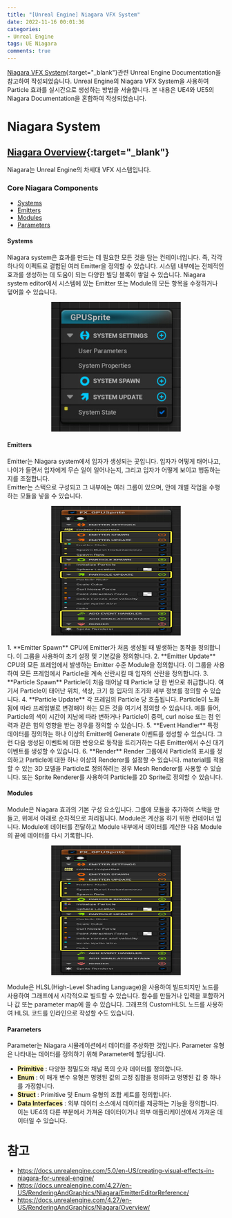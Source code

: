 ```yaml
---
title: "[Unreal Engine] Niagara VFX System"
date: 2022-11-16 00:01:36
categories:
- Unreal Engine
tags: UE Niagara
comments: true
---
```



[Niagara VFX System](https://docs.unrealengine.com/5.0/en-US/creating-visual-effects-in-niagara-for-unreal-engine/){:target="_blank"}관련 Unreal Engine Documentation을 참고하여 작성되었습니다. Unreal Engine의 Niagara VFX System을 사용하여 Particle 효과를 실시간으로 생성하는 방법을 서술합니다. 본 내용은 UE4와 UE5의 Niagara Documentation을 혼합하여 작성되었습니다. 

<!-- more -->

# Niagara System 
## [Niagara Overview](https://docs.unrealengine.com/5.0/en-US/overview-of-niagara-effects-for-unreal-engine/){:target="_blank"}
Niagara는 Unreal Engine의 차세대 VFX 시스템입니다.

### Core Niagara Components
* [Systems](#systems)
* [Emitters](#emitters)
* [Modules](#modules)
* [Parameters](#parameters)


#### Systems
Niagara system은 효과를 만드는 데 필요한 모든 것을 담는 컨테이너입니다. 즉, 각각 하나의 이펙트로 결합된 여러 Emitter을 정의할 수 있습니다. 시스템 내부에는 전체적인 효과를 생성하는 데 도움이 되는 다양한 빌딩 블록이 쌓일 수 있습니다. Niagara system editor에서 시스템에 있는 Emitter 또는 Module의 모든 항목을 수정하거나 덮어쓸 수 있습니다.
<p align="center"><img src="/assets/images/Image_UE5/01-niagara-system.webp" width="300" height="300" /> </p>

#### Emitters
Emitter는 Niagara system에서 입자가 생성되는 곳입니다. 입자가 어떻게 태어나고, 나이가 들면서 입자에게 무슨 일이 일어나는지, 그리고 입자가 어떻게 보이고 행동하는지를 조절합니다.  
Emitter는 스택으로 구성되고 그 내부에는 여러 그룹이 있으며, 안에 개별 작업을 수행하는 모듈을 넣을 수 있습니다.
<p align="center"><img src="/assets/images/Image_UE5/02-emitters-with-groups.webp" width="300" height="300" /> </p>
1. **Emitter Spawn**  
CPU에 Emitter가 처음 생성될 때 발생하는 동작을 정의합니다. 이 그룹을 사용하여 초기 설정 및 기본값을 정의합니다.
2. **Emitter Update**  
CPU의 모든 프레임에서 발생하는 Emitter 수준 Module을 정의합니다. 이 그룹을 사용하여 모든 프레임에서 Particle을 계속 산란시킬 때 입자의 산란을 정의합니다.
3. **Particle Spawn**  
Particle이 처음 태어날 때 Particle 당 한 번으로 취급합니다. 여기서 Particle이 태어난 위치, 색상, 크기 등 입자의 초기화 세부 정보를 정의할 수 있습니다.
4. **Particle Update**  
각 프레임의 Particle 당 호출됩니다. Particle이 노화됨에 따라 프레임별로 변경해야 하는 모든 것을 여기서 정의할 수 있습니다. 예를 들어, Particle의 색이 시간이 지남에 따라 변하거나 Particle이 중력, curl noise 또는 점 인력과 같은 힘의 영향을 받는 경우를 정의할 수 있습니다.  
5. **Event Handler**  
특정 데이터를 정의하는 하나 이상의 Emitter에 Generate 이벤트를 생성할 수 있습니다. 그런 다음 생성된 이벤트에 대한 반응으로 동작을 트리거하는 다른 Emitter에서 수신 대기 이벤트를 생성할 수 있습니다.
6. **Render**  
Render 그룹에서 Particle의 표시를 정의하고 Particle에 대한 하나 이상의 Renderer를 설정할 수 있습니다. material를 적용할 수 있는 3D 모델을 Particle로 정의하려는 경우 Mesh Renderer를 사용할 수 있습니다. 또는 Sprite Renderer를 사용하여 Particle를 2D Sprite로 정의할 수 있습니다. 


#### Modules
Module은 Niagara 효과의 기본 구성 요소입니다. 그룹에 모듈을 추가하여 스택을 만들고, 위에서 아래로 순차적으로 처리됩니다. Module은 계산을 하기 위한 컨테이너 입니다. Module에 데이터를 전달하고 Module 내부에서 데이터를 계산한 다음 Module의 끝에 데이터를 다시 기록합니다.
<p align="center"><img src="/assets/images/Image_UE5/03-modules-in-an-emitter.webp" width="300" height="300" /> </p>
Module은 HLSL(High-Level Shading Language)을 사용하여 빌드되지만 노드를 사용하여 그래프에서 시각적으로 빌드할 수 있습니다. 함수를 만들거나 입력을 포함하거나 값 또는 parameter map에 쓸 수 있습니다. 그래프의 CustomHLSL 노드를 사용하여 HLSL 코드를 인라인으로 작성할 수도 있습니다.


#### Parameters
Parameter는 Niagara 시뮬레이션에서 데이터를 추상화한 것입니다. Parameter 유형은 나타내는 데이터를 정의하기 위해 Parameter에 할당됩니다.

* **<span style='background-color: #fff5b1'>Primitive</span>** : 다양한 정밀도와 채널 폭의 숫자 데이터를 정의합니다.
* **<span style='background-color: #fff5b1'>Enum</span>** : 이 매개 변수 유형은 명명된 값의 고정 집합을 정의하고 명명된 값 중 하나를 가정합니다.
* **<span style='background-color: #fff5b1'>Struct</span>** : Primitive 및 Enum 유형의 조합 세트를 정의합니다.
* **<span style='background-color: #fff5b1'>Data Interfaces</span>** : 외부 데이터 소스에서 데이터를 제공하는 기능을 정의합니다. 이는 UE4의 다른 부분에서 가져온 데이터이거나 외부 애플리케이션에서 가져온 데이터일 수 있습니다.

# 참고
* https://docs.unrealengine.com/5.0/en-US/creating-visual-effects-in-niagara-for-unreal-engine/
* https://docs.unrealengine.com/4.27/en-US/RenderingAndGraphics/Niagara/EmitterEditorReference/
* https://docs.unrealengine.com/4.27/en-US/RenderingAndGraphics/Niagara/Overview/
 